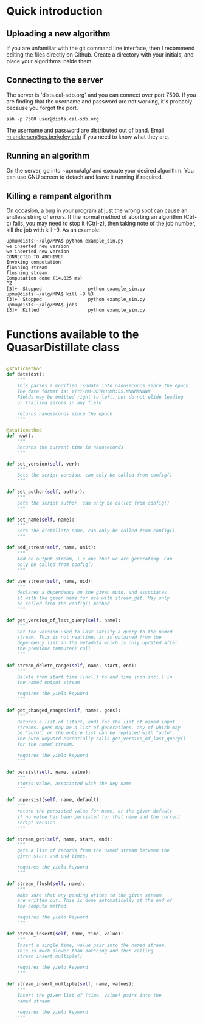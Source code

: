 
# Quick introduction

## Uploading a new algorithm

If you are unfamiliar with the git command line interface, then I recommend editing the files directly on Github. Create a directory with your initials, and place your algorithms inside them

## Connecting to the server

The server is 'dists.cal-sdb.org' and you can connect over port 7500. If you are finding that the username and password are not working, it's probably because you forgot the port.

```
ssh -p 7500 user@dists.cal-sdb.org
```

The username and password are distributed out of band. Email m.andersen@cs.berkeley.edu if you need to know what they are.

## Running an algorithm

On the server, go into ~upmu/alg/ and execute your desired algorithm. You can use GNU screen to detach and leave it running if required.

## Killing a rampant algorithm

On occasion, a bug in your program at just the wrong spot can cause an endless string of errors. If the normal method of aborting an algorithm (Ctrl-c) fails, you may need to stop it (Ctrl-z), then taking note of the job number, kill the job with kill -9. As an example:

```
upmu@dists:~/alg/MPA$ python example_sin.py 
we inserted new version
we inserted new version
CONNECTED TO ARCHIVER
Invoking computation
flushing stream
flushing stream
Computation done (14.825 ms)
^Z
[3]+  Stopped                 python example_sin.py
upmu@dists:~/alg/MPA$ kill -9 %3
[3]+  Stopped                 python example_sin.py
upmu@dists:~/alg/MPA$ jobs
[3]+  Killed                  python example_sin.py
```

# Functions available to the QuasarDistillate class


```Python

@staticmethod
def date(dst):
    """
    This parses a modified isodate into nanoseconds since the epoch. 
    The date format is: YYYY-MM-DDTHH:MM:SS.NNNNNNNNN
    Fields may be omitted right to left, but do not elide leading 
    or trailing zeroes in any field

    returns nanoseconds since the epoch
    """

@staticmethod
def now():
    """
    Returns the current time in nanoseconds
    """

def set_version(self, ver):
    """
    Sets the script version, can only be called from config()
    """

def set_author(self, author):
    """
    Sets the script author, can only be called from config()
    """

def set_name(self, name):
    """
    Sets the distillate name, can only be called from config()
    """

def add_stream(self, name, unit):
    """
    Add an output stream, i.e one that we are generating. Can
    only be called from config()
    """

def use_stream(self, name, uid):
    """
    declares a dependency on the given uuid, and associates
    it with the given name for use with stream_get. May only
    be called from the config() method
    """

def get_version_of_last_query(self, name):
    """
    Get the version used to last satisfy a query to the named
    stream. This is not realtime, it is obtained from the 
    dependency list in the metadata which is only updated after
    the previous compute() call
    """
        
def stream_delete_range(self, name, start, end):
    """
    Delete from start time (incl.) to end time (non incl.) in
    the named output stream

    requires the yield keyword
    """
    
def get_changed_ranges(self, names, gens):
    """
    Returns a list of (start, end) for the list of named input
    streams. gens may be a list of generations, any of which may
    be "auto", or the entire list can be replaced with "auto".
    The auto keyword essentially calls get_version_of_last_query()
    for the named stream.

    requires the yield keyword
    """

def persist(self, name, value):
    """
    stores value, associated with the key name
    """

def unpersist(self, name, default):
    """
    return the persisted value for name, or the given default
    if no value has been persisted for that name and the current
    script version
    """

def stream_get(self, name, start, end):
    """
    gets a list of records from the named stream between the
    given start and end times.

    requires the yield keyword
    """

def stream_flush(self, name):
    """
    make sure that any pending writes to the given stream
    are written out. This is done automatically at the end of
    the compute method

    requires the yield keyword
    """

def stream_insert(self, name, time, value):
    """
    Insert a single time, value pair into the named stream.
    This is much slower than batching and then calling
    stream_insert_multiple()

    requires the yield keyword
    """

def stream_insert_multiple(self, name, values):
    """
    Insert the given list of (time, value) pairs into the
    named stream

    requires the yield keyword
    """

```
